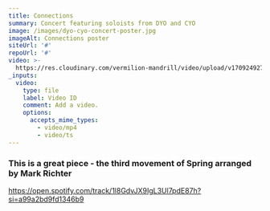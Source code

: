 ```yaml
---
title: Connections
summary: Concert featuring soloists from DYO and CYO
image: /images/dyo-cyo-concert-poster.jpg
imageAlt: Connections poster
siteUrl: '#'
repoUrl: '#'
video: >-
  https://res.cloudinary.com/vermilion-mandrill/video/upload/v1709249272/nv5qy4mxxgxvv1r6baqm.mp4
_inputs:
  video:
    type: file
    label: Video ID
    comment: Add a video.
    options:
      accepts_mime_types:
        - video/mp4
        - video/ts
---
```


### This is a great piece - the third movement of Spring arranged by Mark Richter

https://open.spotify.com/track/1l8GdvJX9IgL3Ul7pdE87h?si=a99a2bd9fd1346b9